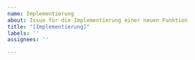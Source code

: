 ```yaml
---
name: Implementierung
about: Issue für die Implementierung einer neuen Funktion
title: "[Implementierung]"
labels: ''
assignees: ''

---
```



